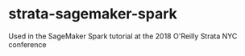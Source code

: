 # strata-sagemaker-spark
Used in the SageMaker Spark tutorial at the 2018 O'Reilly Strata NYC conference
